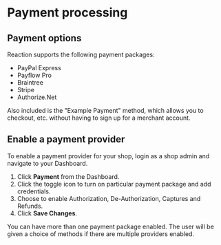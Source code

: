 # Payment processing

## Payment options

Reaction supports the following payment packages:

-   PayPal Express
-   Payflow Pro
-   Braintree
-   Stripe
-   Authorize.Net

Also included is the "Example Payment" method, which allows you to checkout, etc. without
having to sign up for a merchant account.

## Enable a payment provider

To enable a payment provider for your shop, login as a shop admin and navigate to your Dashboard.

1.  Click **Payment** <i class="rui font-icon fa fa-credit-card"></i> from the Dashboard.
2.  Click the toggle icon to turn on particular payment package and add credentials.
3.  Choose to enable Authorization, De-Authorization, Captures and Refunds.
4.  Click **Save Changes**.

You can have more than one payment package enabled. The user will be given a choice of methods if there are multiple providers enabled.
